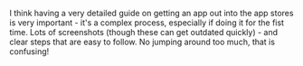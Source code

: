 I think having a very detailed guide on getting an app out into the app stores is very important - it's a complex process, especially if doing it for the fist time. Lots of screenshots (though these can get outdated quickly) - and clear steps that are easy to follow. No jumping around too much, that is confusing!